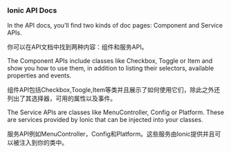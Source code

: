 ### Ionic API Docs

In the API docs, you’ll find two kinds of doc pages: Component and Service APIs.

你可以在API文档中找到两种内容：组件和服务API。

The Component APIs include classes like Checkbox, Toggle or Item and show you how to use them, in addition to listing their selectors, available properties and events.

组件API包括Checkbox,Toogle,Item等类并且展示了如何使用它们，除此之外还列出了其选择器，可用的属性以及事件。

The Service APIs are classes like MenuController, Config or Platform. These are services provided by Ionic that can be injected into your classes.

服务API例如MenuController，Config和Platform。这些服务由Ionic提供并且可以被注入到你的类中。